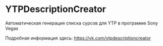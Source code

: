 # YTPDescriptionCreator
Автоматическая генерация списка сурсов для YTP в программе Sony Vegas

Подробная информация здесь: https://vk.com/ytpdescriptioncreator
